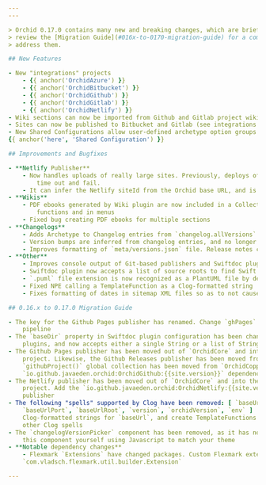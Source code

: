 ```yaml
---
---

> Orchid 0.17.0 contains many new and breaking changes, which are briefly outlined in these relase notes. Be sure to 
> review the [Migration Guide](#016x-to-0170-migration-guide) for a complete list of breaking changes and how to 
> address them. 

## New Features 

- New "integrations" projects
    - {{ anchor('OrchidAzure') }}
    - {{ anchor('OrchidBitbucket') }}
    - {{ anchor('OrchidGithub') }}
    - {{ anchor('OrchidGitlab') }}
    - {{ anchor('OrchidNetlify') }}
- Wiki sections can now be imported from Github and Gitlab project wikis (see integrations above)
- Sites can now be published to Bitbucket and Gitlab (see integrations above)
- New Shared Configurations allow user-defined archetype option groups. See full documentation 
{{ anchor('here', 'Shared Configuration') }}

## Improvements and Bugfixes

- **Netlify Publisher**
    - Now handles uploads of really large sites. Previously, deploys of more than a couple thousand pages or so would 
        time out and fail.
    - It can infer the Netlify siteId from the Orchid base URL, and is now an optional property
- **Wikis**
    - PDF ebooks generated by Wiki plugin are now included in a Collection, so they can be linked to with the linking 
        functions and in menus
    - Fixed bug creating PDF ebooks for multiple sections
- **Changelogs**
    - Adds Archetype to Changelog entries from `changelog.allVersions` in `config.yml`
    - Version bumps are inferred from changelog entries, and no longer need to be manually entered
    - Improves formatting of `meta/versions.json` file. Release notes can now be embedded in this JSON file
- **Other**
    - Improves console output of Git-based publishers and Swiftdoc plugin
    - Swiftdoc plugin now accepts a list of source roots to find Swift sources, rather than a single directory
    - `.puml` file extension is now recognized as a PlantUML file by default
    - Fixed NPE calling a TemplateFunction as a Clog-formatted string
    - Fixes formatting of dates in sitemap XML files so as to not cause warnings from Google indices

## 0.16.x to 0.17.0 Migration Guide 

- The key for the Github Pages publisher has renamed. Change `ghPages` to `githubPages` in your `config.yml` publication
    pipeline
- The `baseDir` property in Swiftdoc plugin configuration has been changed to `sourceDirs` to match other code-doc 
    plugins, and now accepts either a single String or a list of Strings as a value.
- The Github Pages publisher has been moved out of `OrchidCore` and into the {{ anchor('OrchidGithub') }} integration
    project. Likewise, the Github Releases publisher has been moved from `OrchidChangelog` to `OrchidGithub`, and the 
    `githubProject()` global collection has been moved from `OrchidCopper` to `OrchidGithub`. Add the
    `io.github.javaeden.orchid:OrchidGithub:{{site.version}}` dependency to continue using these features
- The Netlify publisher has been moved out of `OrchidCore` and into the {{ anchor('OrchidNetlify') }} integration
    project. Add the `io.github.javaeden.orchid:OrchidNetlify:{{site.version}}` dependency to continue using the Netlify 
    publisher
- The following "spells" supported by Clog have been removed: [ `baseUrl`, `baseUrlScheme`, `baseUrlHost`, 
    `baseUrlPort`, `baseUrlRoot`, `version`, `orchidVersion`, `env` ] . Instead, use the normal TemplateFunctions within 
    Clog-formatted strings for `baseUrl`, and create TemplateFunctions for your site as a local plugin if your need the
    other Clog spells
- The `changelogVersionPicker` component has been removed, as it has not worked for quite a while. You should create 
    this component yourself using Javascript to match your theme
- **Notable dependency changes**
    - Flexmark `Extensions` have changed packages. Custom Flexmark extensions now must be of the type 
    `com.vladsch.flexmark.util.builder.Extension`

---
```

